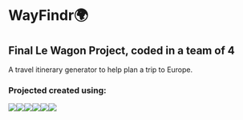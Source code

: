 <h1>WayFindr🌍</h1>

<h2>Final Le Wagon Project, coded in a team of 4</h2>
<p>A travel itinerary generator to help plan a trip to Europe.</p>

<h3>Projected created using:</h3>
<p><img src="https://img.shields.io/badge/Ruby-CC342D?style=flat-square&logo=Ruby&logoColor=white"/><img src="https://img.shields.io/badge/RubyOnRails-CC0000?style=flat-square&logo=RubyOnRails&logoColor=white"/><img src="https://img.shields.io/badge/HTML5-E34F26?style=flat-square&logo=html5&logoColor=white"/><img src="https://img.shields.io/badge/CSS3-1572B6?style=flat-square&logo=css3&logoColor=white"/><img src="https://img.shields.io/badge/Bootstrap-7952B3?style=flat-square&logo=bootstrap&logoColor=white"/><img src="https://img.shields.io/badge/Heroku-430098?style=flat-square&logo=Heroku&logoColor=white"/></p>
